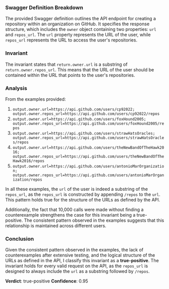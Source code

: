 ### Swagger Definition Breakdown
The provided Swagger definition outlines the API endpoint for creating a repository within an organization on GitHub. It specifies the response structure, which includes the `owner` object containing two properties: `url` and `repos_url`. The `url` property represents the URL of the user, while `repos_url` represents the URL to access the user's repositories.

### Invariant
The invariant states that `return.owner.url` is a substring of `return.owner.repos_url`. This means that the URL of the user should be contained within the URL that points to the user's repositories.

### Analysis
From the examples provided:
1. `output.owner.url=https://api.github.com/users/cp92022; output.owner.repos_url=https://api.github.com/users/cp92022/repos`
2. `output.owner.url=https://api.github.com/users/foxHound2005; output.owner.repos_url=https://api.github.com/users/foxHound2005/repos`
3. `output.owner.url=https://api.github.com/users/strawHatsOracles; output.owner.repos_url=https://api.github.com/users/strawHatsOracles/repos`
4. `output.owner.url=https://api.github.com/users/theNewBandOfTheHawk2016; output.owner.repos_url=https://api.github.com/users/theNewBandOfTheHawk2016/repos`
5. `output.owner.url=https://api.github.com/users/antonioMarOrganization; output.owner.repos_url=https://api.github.com/users/antonioMarOrganization/repos`

In all these examples, the `url` of the user is indeed a substring of the `repos_url`, as the `repos_url` is constructed by appending `/repos` to the `url`. This pattern holds true for the structure of the URLs as defined by the API.

Additionally, the fact that 10,000 calls were made without finding a counterexample strengthens the case for this invariant being a true-positive. The consistent pattern observed in the examples suggests that this relationship is maintained across different users.

### Conclusion
Given the consistent pattern observed in the examples, the lack of counterexamples after extensive testing, and the logical structure of the URLs as defined in the API, I classify this invariant as a **true-positive**. The invariant holds for every valid request on the API, as the `repos_url` is designed to always include the `url` as a substring followed by `/repos`. 

**Verdict**: true-positive
**Confidence**: 0.95
